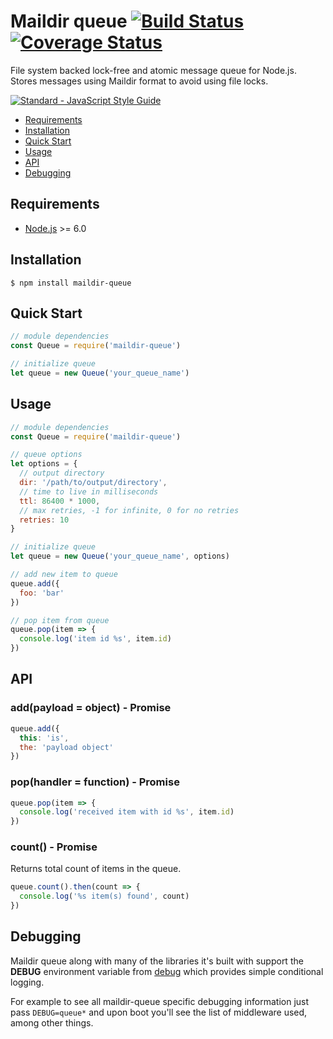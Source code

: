# Maildir queue [![Build Status][travis-badge]](travis-url) [![Coverage Status][coveralls-badge]](coveralls-url)

File system backed lock-free and atomic message queue for Node.js. Stores messages using Maildir format to avoid using file locks.

[![Standard - JavaScript Style Guide][standard-badge]](standard-url)

- [Requirements](#requirements)
- [Installation](#installation)
- [Quick Start](#quick-start)
- [Usage](#usage)
- [API](#api)
- [Debugging](#debugging)

## Requirements

* [Node.js][node-url] >= 6.0

## Installation

```
$ npm install maildir-queue
```

## Quick Start

```javascript
// module dependencies
const Queue = require('maildir-queue')

// initialize queue
let queue = new Queue('your_queue_name')
```

## Usage

```javascript
// module dependencies
const Queue = require('maildir-queue')

// queue options
let options = {
  // output directory
  dir: '/path/to/output/directory',
  // time to live in milliseconds
  ttl: 86400 * 1000,
  // max retries, -1 for infinite, 0 for no retries
  retries: 10
}

// initialize queue
let queue = new Queue('your_queue_name', options)

// add new item to queue
queue.add({
  foo: 'bar'
})

// pop item from queue
queue.pop(item => {
  console.log('item id %s', item.id)
})
```

## API

### add(payload = object) - Promise

```javascript
queue.add({
  this: 'is',
  the: 'payload object'
})
```

### pop(handler = function) - Promise

```javascript
queue.pop(item => {
  console.log('received item with id %s', item.id)
})
```

### count() - Promise

Returns total count of items in the queue. 

```javascript
queue.count().then(count => {
  console.log('%s item(s) found', count)
})
```

## Debugging

Maildir queue along with many of the libraries it's built with support the **DEBUG** environment variable from [debug][debug-url] which provides simple conditional logging.

For example to see all maildir-queue specific debugging information just pass `DEBUG=queue*` and upon boot you'll see the list of middleware used, among other things.

[travis-badge]: https://img.shields.io/travis/munogu/maildir-queue.svg "Build Status"
[travis-url]: https://travis-ci.org/munogu/maildir-queue
[coveralls-badge]: https://img.shields.io/coveralls/github/munogu/maildir-queue.svg "Coverage Status"
[coveralls-url]: https://coveralls.io/github/munogu/maildir-queue
[standard-badge]: https://cdn.rawgit.com/feross/standard/master/badge.svg "Standard - JavaScript Style Guide"
[standard-url]: https://github.com/feross/standard
[node-url]: https://nodejs.org
[debug-url]: https://github.com/visionmedia/debug